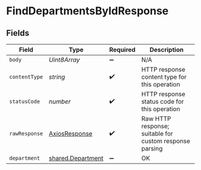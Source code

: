 # FindDepartmentsByIdResponse


## Fields

| Field                                                         | Type                                                          | Required                                                      | Description                                                   |
| ------------------------------------------------------------- | ------------------------------------------------------------- | ------------------------------------------------------------- | ------------------------------------------------------------- |
| `body`                                                        | *Uint8Array*                                                  | :heavy_minus_sign:                                            | N/A                                                           |
| `contentType`                                                 | *string*                                                      | :heavy_check_mark:                                            | HTTP response content type for this operation                 |
| `statusCode`                                                  | *number*                                                      | :heavy_check_mark:                                            | HTTP response status code for this operation                  |
| `rawResponse`                                                 | [AxiosResponse](https://axios-http.com/docs/res_schema)       | :heavy_check_mark:                                            | Raw HTTP response; suitable for custom response parsing       |
| `department`                                                  | [shared.Department](../../../sdk/models/shared/department.md) | :heavy_minus_sign:                                            | OK                                                            |